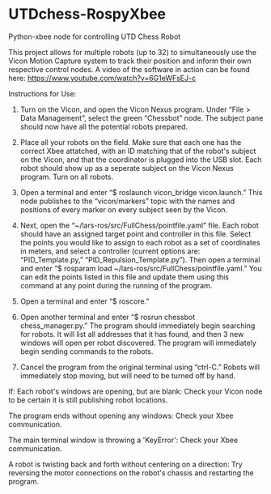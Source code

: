 # UTDchess-RospyXbee
Python-xbee node for controlling UTD Chess Robot

This project allows for multiple robots (up to 32) to simultaneously use the Vicon Motion Capture system to track their position and inform their own respective control nodes. A video of the software in action can be found here: https://www.youtube.com/watch?v=6G1eWFsEJ-c

Instructions for Use: 

1. Turn on the Vicon, and open the Vicon Nexus program. Under “File > Data Management”, select the green “Chessbot” node. The subject pane should now have all the potential robots prepared.

2. Place all your robots on the field. Make sure that each one has the correct Xbee attatched, with an ID matching that of the robot's subject on the Vicon, and that the coordinator is plugged into the USB slot. Each robot should show up as a seperate subject on the Vicon Nexus program. Turn on all robots.

3. Open a terminal and enter “$ roslaunch vicon_bridge vicon.launch.” This node publishes to the “vicon/markers” topic with the names and positions of every marker on every subject seen by the Vicon.

4. Next, open the “~/lars-ros/src/FullChess/pointfile.yaml” file. Each robot should have an assigned target point and controller in this file. Select the points you would like to assign to each robot as a set of coordinates in meters, and select a controller (current options are: “PID_Template.py,” “PID_Repulsion_Template.py”). Then open a terminal and enter “$ rosparam load ~/lars-ros/src/FullChess/pointfile.yaml.” You can edit the points listed in this file and update them using this command at any point during the running of the program.

5. Open a terminal and enter “$ roscore.”

6. Open another terminal and enter “$ rosrun chessbot chess_manager.py.” The program should immediately begin searching for robots. It will list all addresses that it has found, and then 3 new windows will open per robot discovered. The program will immediately begin sending commands to the robots.

7. Cancel the program from the original terminal using “ctrl-C.” Robots will immediately stop moving, but will need to be turned off by hand. 

If:
Each robot's windows are opening, but are blank:
	Check your Vicon node to be certain it is still publishing robot locations.

The program ends without opening any windows:
	Check your Xbee communication. 

The main terminal window is throwing a 'KeyError':
	Check your Xbee communication.

A robot is twisting back and forth without centering on a direction:
	Try reversing the motor connections on the robot's chassis and restarting the program. 
